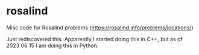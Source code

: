 # rosalind
Misc code for Rosalind problems (https://rosalind.info/problems/locations/)

Just rediscovered this. Apparently I started doing this in C++, but
as of 2023 06 15 I am doing this in Python.
